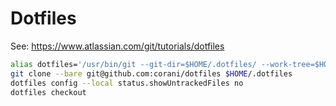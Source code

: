 # Dotfiles

See: https://www.atlassian.com/git/tutorials/dotfiles

```bash
alias dotfiles='/usr/bin/git --git-dir=$HOME/.dotfiles/ --work-tree=$HOME'
git clone --bare git@github.com:corani/dotfiles $HOME/.dotfiles
dotfiles config --local status.showUntrackedFiles no
dotfiles checkout
```

